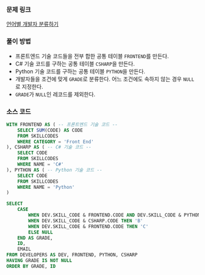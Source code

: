 ### 문제 링크
[언어별 개발자 분류하기](https://school.programmers.co.kr/learn/courses/30/lessons/276036)

### 풀이 방법
- 프론트엔드 기술 코드들을 전부 합한 공통 테이블 `FRONTEND`를 만든다.
- C# 기술 코드를 구하는 공통 테이블 `CSHARP`을 만든다.
- Python 기술 코드를 구하는 공통 테이블 `PYTHON`을 만든다.
- 개발자들을 조건에 맞게 `GRADE`로 분류한다. 어느 조건에도 속하지 않는 경우 `NULL`로 지정한다.
- `GRADE`가 `NULL`인 레코드를 제외한다.

### 소스 코드
```sql
WITH FRONTEND AS ( -- 프론트엔드 기술 코드 --
    SELECT SUM(CODE) AS CODE
    FROM SKILLCODES
    WHERE CATEGORY = 'Front End'
), CSHARP AS ( -- C# 기술 코드 --
    SELECT CODE
    FROM SKILLCODES
    WHERE NAME = 'C#'
), PYTHON AS ( -- Python 기술 코드 --
    SELECT CODE
    FROM SKILLCODES
    WHERE NAME = 'Python'
)

SELECT
    CASE
        WHEN DEV.SKILL_CODE & FRONTEND.CODE AND DEV.SKILL_CODE & PYTHON.CODE THEN 'A'
        WHEN DEV.SKILL_CODE & CSHARP.CODE THEN 'B'
        WHEN DEV.SKILL_CODE & FRONTEND.CODE THEN 'C'
        ELSE NULL
    END AS GRADE,
    ID,
    EMAIL
FROM DEVELOPERS AS DEV, FRONTEND, PYTHON, CSHARP
HAVING GRADE IS NOT NULL
ORDER BY GRADE, ID
```